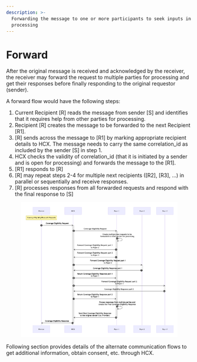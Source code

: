 ```yaml
---
description: >-
  Forwarding the message to one or more participants to seek inputs in
  processing
---
```


# Forward

After the original message is received and acknowledged by the receiver, the receiver may forward the request to multiple parties for processing and get their responses before finally responding to the original requestor (sender).

A forward flow would have the following steps:

1. Current Recipient \[R] reads the message from sender \[S] and identifies that it requires help from other parties for processing.
2. Recipient \[R] creates the message to be forwarded to the next Recipient \[R1].
3. \[R] sends across the message to \[R1] by marking appropriate recipient details to HCX. The message needs to carry the same correlation\_id as included by the sender \[S] in step 1.
4. HCX checks the validity of correlation\_id (that it is initiated by a sender and is open for processing) and forwards the message to the \[R1].
5. \[R1] responds to \[R]
6. \[R] may repeat steps 2-4 for multiple next recipients (\[R2], \[R3], …) in parallel or sequentially and receive responses.
7. \[R] processes responses from all forwarded requests and respond with the final response to \[S]

<figure><img src="../../../../../.gitbook/assets/Forward flow.png" alt=""><figcaption></figcaption></figure>

Following section provides details of the alternate communication flows to get additional information, obtain consent, etc. through HCX.
